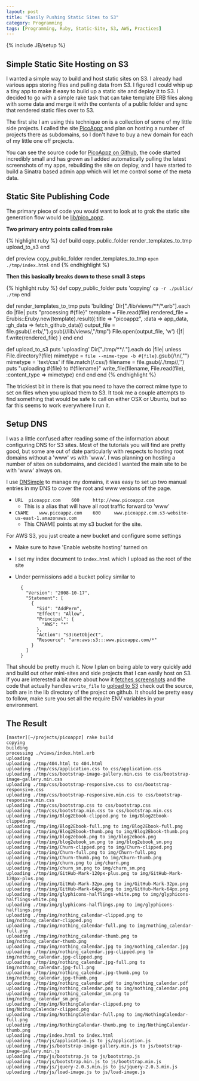 ```yaml
---
layout: post
title: "Easily Pushing Static Sites to S3"
category: Programming
tags: [Programming, Ruby, Static-Site, S3, AWS, Practices]
---
```

{% include JB/setup %}

## Simple Static Site Hosting on S3

I wanted a simple way to build and host static sites on S3. I already had various apps storing files and pulling data from S3. I figured I could whip up a tiny app to make it easy to build up a static site and deploy it to S3. I decided to go with a simple rake task that can take template ERB files along with some data and merge it with the contents of a public folder and sync that rendered static files over to S3.

The first site I am using this technique on is a collection of some of my little side projects. I called the site [PicoAppz](http://www.picoappz.com/) and plan on hosting a number of projects there as subdomains, so I don't have to buy a new domain for each of my little one off projects.

You can see the source code for [PicoAppz on Github](https://github.com/danmayer/picoappz), the code started incredibly small and has grown as I added automatically pulling the latest screenshots of my apps, rebuilding the site on deploy, and I have started to build a Sinatra based admin app which will let me control some of the meta data.

## Static Site Publishing Code

The primary piece of code you would want to look at to grok the static site generation flow would be [lib/pico_appz](https://github.com/danmayer/picoappz/blob/master/lib/pico_appz.rb).

__Two primary entry points called from rake__


{% highlight ruby %}
  def build
    copy_public_folder
    render_templates_to_tmp
    upload_to_s3
  end

  def preview
    copy_public_folder
    render_templates_to_tmp
    `open ./tmp/index.html`
  end
{% endhighlight %}


__Then this basically breaks down to these small 3 steps__

{% highlight ruby %}
  def copy_public_folder
    puts 'copying'
    `cp -r ./public/ ./tmp`
  end

  def render_templates_to_tmp
    puts 'building'
    Dir["./lib/views/**/*.erb"].each do |file|
      puts "processing #{file}"
      template = File.read(file)
      rendered_file = Erubis::Eruby.new(template).result({:title => "picoappz", :data => app_data, :gh_data => fetch_github_data})
      output_file = file.gsub(/\.erb/,'').gsub(/\/lib\/views/,"/tmp")
      File.open(output_file, 'w') {|f| f.write(rendered_file) }
    end
  end

  def upload_to_s3
    puts 'uploading'
    Dir["./tmp/**/*.*"].each do |file|
      unless File.directory?(file)
        mimetype = `file --mime-type -b #{file}`.gsub(/\n/,"")
        mimetype = 'text/css' if file.match(/\.css/)
        filename = file.gsub(/\.\/tmp\//,'')
        puts "uploading #{file} to #{filename}"
        write_file(filename, File.read(file), :content_type => mimetype)
      end
    end
  end
{% endhighlight %}

The trickiest bit in there is that you need to have the correct mime type to set on files when you upload them to S3. It took me a couple attempts to find something that would be safe to call on either OSX or Ubuntu, but so far this seems to work everywhere I run it.

## Setup DNS

I was a little confused after reading some of the information about configuring DNS for S3 sites. Most of the tutorials you will find are pretty good, but some are out of date particularly with respects to hosting root domains without a 'www' vs with 'www'. I was planning on hosting a number of sites on subdomains, and decided I wanted the main site to be with 'www' always on. 

I use [DNSimple](https://dnsimple.com) to manage my domains, it was easy to set up two manual entries in my DNS to cover the root and www versions of the page.

* `URL	picoappz.com	600		http://www.picoappz.com`
  * This is a alias that will have all root traffic forward to 'www'
* `CNAME	www.picoappz.com	600		www.picoappz.com.s3-website-us-east-1.amazonaws.com`
  * This CNAME points at my s3 bucket for the site.
  
For AWS S3, you just create a new bucket and configure some settings

* Make sure to have 'Enable website hosting' turned on
* I set my index document to `index.html` which I upload as the root of the site
* Under permissions add a bucket policy similar to


        {
	      "Version": "2008-10-17",
	      "Statement": [
		    {
			  "Sid": "AddPerm",
			  "Effect": "Allow",
			  "Principal": {
				"AWS": "*"
			  },
			  "Action": "s3:GetObject",
			  "Resource": "arn:aws:s3:::www.picoappz.com/*"
		    }
          ]
        }
        
  
That should be pretty much it. Now I plan on being able to very quickly add and build out other mini-sites and side projects that I can easily host on S3. If you are interested a bit more about how it [fetches screenshots](https://github.com/danmayer/picoappz/blob/master/lib/grabzit.rb) and the code that actually handles `write_file` to [upload to S3](https://github.com/danmayer/picoappz/blob/master/lib/server-files.rb) check out the source, both are in the lib directory of the project on github. It should be pretty easy to follow, make sure you set all the require ENV variables in your environment.

## The Result

    [master][~/projects/picoappz] rake build
    copying
    building
    processing ./views/index.html.erb
    uploading
    uploading ./tmp/404.html to 404.html
    uploading ./tmp/css/application.css to css/application.css
    uploading ./tmp/css/bootstrap-image-gallery.min.css to css/bootstrap-image-gallery.min.css
    uploading ./tmp/css/bootstrap-responsive.css to css/bootstrap-responsive.css
    uploading ./tmp/css/bootstrap-responsive.min.css to css/bootstrap-responsive.min.css
    uploading ./tmp/css/bootstrap.css to css/bootstrap.css
    uploading ./tmp/css/bootstrap.min.css to css/bootstrap.min.css
    uploading ./tmp/img/Blog2Ebook-clipped.png to img/Blog2Ebook-clipped.png
    uploading ./tmp/img/Blog2Ebook-full.png to img/Blog2Ebook-full.png
    uploading ./tmp/img/Blog2Ebook-thumb.png to img/Blog2Ebook-thumb.png
    uploading ./tmp/img/blog2ebook.png to img/blog2ebook.png
    uploading ./tmp/img/blog2ebook_sm.png to img/blog2ebook_sm.png
    uploading ./tmp/img/Churn-clipped.png to img/Churn-clipped.png
    uploading ./tmp/img/Churn-full.png to img/Churn-full.png
    uploading ./tmp/img/Churn-thumb.png to img/Churn-thumb.png
    uploading ./tmp/img/churn.png to img/churn.png
    uploading ./tmp/img/churn_sm.png to img/churn_sm.png
    uploading ./tmp/img/GitHub-Mark-120px-plus.png to img/GitHub-Mark-120px-plus.png
    uploading ./tmp/img/GitHub-Mark-32px.png to img/GitHub-Mark-32px.png
    uploading ./tmp/img/GitHub-Mark-64px.png to img/GitHub-Mark-64px.png
    uploading ./tmp/img/glyphicons-halflings-white.png to img/glyphicons-halflings-white.png
    uploading ./tmp/img/glyphicons-halflings.png to img/glyphicons-halflings.png
    uploading ./tmp/img/nothing_calendar-clipped.png to img/nothing_calendar-clipped.png
    uploading ./tmp/img/nothing_calendar-full.png to img/nothing_calendar-full.png
    uploading ./tmp/img/nothing_calendar-thumb.png to img/nothing_calendar-thumb.png
    uploading ./tmp/img/nothing_calendar.jpg to img/nothing_calendar.jpg
    uploading ./tmp/img/nothing_calendar.jpg-clipped.png to img/nothing_calendar.jpg-clipped.png
    uploading ./tmp/img/nothing_calendar.jpg-full.png to img/nothing_calendar.jpg-full.png
    uploading ./tmp/img/nothing_calendar.jpg-thumb.png to img/nothing_calendar.jpg-thumb.png
    uploading ./tmp/img/nothing_calendar.pdf to img/nothing_calendar.pdf
    uploading ./tmp/img/nothing_calendar.png to img/nothing_calendar.png
    uploading ./tmp/img/nothing_calendar_sm.png to img/nothing_calendar_sm.png
    uploading ./tmp/img/NothingCalendar-clipped.png to img/NothingCalendar-clipped.png
    uploading ./tmp/img/NothingCalendar-full.png to img/NothingCalendar-full.png
    uploading ./tmp/img/NothingCalendar-thumb.png to img/NothingCalendar-thumb.png
    uploading ./tmp/index.html to index.html
    uploading ./tmp/js/application.js to js/application.js
    uploading ./tmp/js/bootstrap-image-gallery.min.js to js/bootstrap-image-gallery.min.js
    uploading ./tmp/js/bootstrap.js to js/bootstrap.js
    uploading ./tmp/js/bootstrap.min.js to js/bootstrap.min.js
    uploading ./tmp/js/jquery-2.0.3.min.js to js/jquery-2.0.3.min.js
    uploading ./tmp/js/load-image.js to js/load-image.js